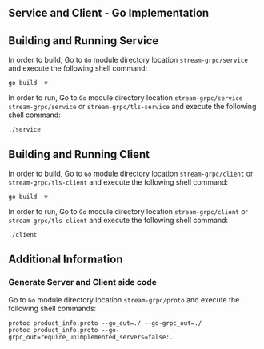 ## Service and Client - Go Implementation

## Building and Running Service

In order to build, Go to ``Go`` module directory location `stream-grpc/service` and execute the following
 shell command:
```
go build -v
```

In order to run, Go to ``Go`` module directory location `stream-grpc/service` `stream-grpc/service` or `stream-grpc/tls-service` and execute the following
shell command:

```
./service
```

## Building and Running Client   

In order to build, Go to ``Go`` module directory location `stream-grpc/client` or `stream-grpc/tls-client` and execute the following shell command:
```
go build -v 
```

In order to run, Go to ``Go`` module directory location `stream-grpc/client` or `stream-grpc/tls-client` and execute the following shell command:

```
./client
```

## Additional Information

### Generate Server and Client side code   
Go to ``Go`` module directory location `stream-grpc/proto` and execute the following shell commands:    
``` 
protoc product_info.proto --go_out=./ --go-grpc_out=./
protoc product_info.proto --go-grpc_out=require_unimplemented_servers=false:.
``` 
